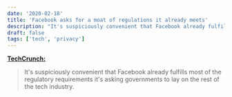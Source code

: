 ```yaml
---
date: '2020-02-18'
title: 'Facebook asks for a moat of regulations it already meets'
description: "It's suspiciously convenient that Facebook already fulfills most of the regulatory requirements it's asking governments to lay on the rest of the tech industry."
draft: false
tags: ['tech', 'privacy']
---
```


**[TechCrunch:](https://techcrunch.com/2020/02/17/regulate-facebook/)**

> It's suspiciously convenient that Facebook already fulfills most of the regulatory requirements it's asking governments to lay on the rest of the tech industry.<!-- excerpt -->
